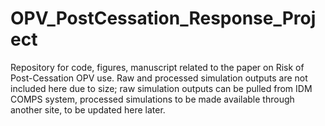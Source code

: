 # OPV_PostCessation_Response_Project
Repository for code, figures, manuscript related to the paper on Risk of Post-Cessation OPV use.  Raw and processed simulation outputs are not included here due to size; raw simulation outputs can be pulled from IDM COMPS system, processed simulations to be made available through another site, to be updated here later.
